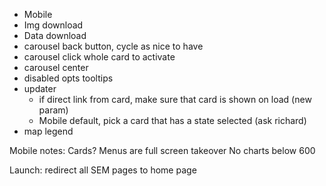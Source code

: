 - Mobile
- Img download
- Data download
- carousel back button, cycle as nice to have
- carousel click whole card to activate
- carousel center
- disabled opts tooltips
- updater	
	- if direct link from card, make sure that card is shown on load (new param)
	- Mobile default, pick a card that has a state selected (ask richard)
- map legend 





Mobile notes:
Cards?
Menus are full screen takeover
No charts below 600


Launch:
redirect all SEM pages to home page